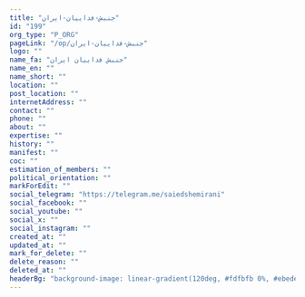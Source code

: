 ```yaml
---
title: "جنبش-فداییان-ایران"
id: "199"
org_type: "P_ORG"
pageLink: "/op/جنبش-فداییان-ایران"
logo: ""
name_fa: "جنبش فداییان ایران"
name_en: ""
name_short: ""
location: ""
post_location: ""
internetAddress: ""
contact: ""
phone: ""
about: ""
expertise: ""
history: ""
manifest: ""
coc: ""
estimation_of_members: ""
political_orientation: ""
markForEdit: ""
social_telegram: "https://telegram.me/saiedshemirani"
social_facebook: ""
social_youtube: ""
social_x: ""
social_instagram: ""
created_at: ""
updated_at: ""
mark_for_delete: ""
delete_reason: ""
deleted_at: ""
headerBg: "background-image: linear-gradient(120deg, #fdfbfb 0%, #ebedee 100%);"
---
```

